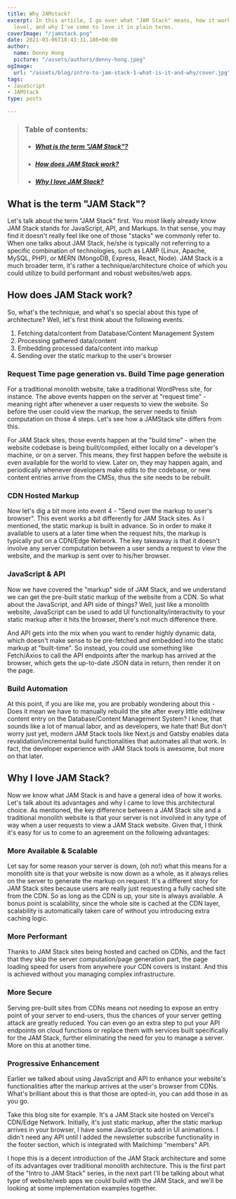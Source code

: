 ```yaml
---
title: Why JAMstack?
excerpt: In this article, I go over what "JAM Stack" means, how it works on the high
  level, and why I've come to love it in plain terms.
coverImage: "/jamstack.png"
date: 2021-03-06T18:43:31.186+00:00
author:
  name: Denny Hong
  picture: "/assets/authors/denny-hong.jpeg"
ogImage:
  url: "/assets/blog/intro-to-jam-stack-1-what-is-it-and-why/cover.jpg"
tags:
- JavaScript
- JAMStack
type: posts

---
```

<!-- ARTICLE OVERVIEW -->
<blockquote>
<h3>Table of contents:</h3>
<ul>
<li>
<h5><a href='#What is the term "JAM Stack"?'>What is the term "JAM Stack"?</a></h5>
</li>
<li>
<h5><a href="#How does JAM Stack work?">How does JAM Stack work?</a></h5>
</li>
<li>
<h5><a href="#Why I love JAM Stack?">Why I love JAM Stack?</a></h5>
</li>
</ul>
</blockquote>
<!-- END ARTICLE OVERVIEW -->

<!-- WHAT IS JAM STACK -->
<h2 id='#What is the term "JAM Stack"?'>What is the term "JAM Stack"?</h2>

Let's talk about the term "JAM Stack" first. You most likely already know JAM Stack stands for JavaScript, API, and Markups. In that sense, you may find it doesn't really feel like one of those "stacks" we commonly refer to. When one talks about JAM Stack, he/she is typically not referring to a specific combination of technologies, such as LAMP (Linux, Apache, MySQL, PHP), or MERN (MongoDB, Express, React, Node). JAM Stack is a much broader term, it's rather a technique/architecture choice of which you could utilize to build performant and robust websites/web apps.

<!-- END WHAT IS JAM STACK -->

<!-- HOW DOES JAM STACK WORK -->
<h2 id="How does JAM Stack work?">How does JAM Stack work?</h2>

So, what's the technique, and what's so special about this type of architecture? Well, let's first think about the following events.

1. Fetching data/content from Database/Content Management System
2. Processing gathered data/content
3. Embedding processed data/content into markup
4. Sending over the static markup to the user's browser

### Request Time page generation vs. Build Time page generation

For a traditional monolith website, take a traditional WordPress site, for instance. The above events happen on the server at "request time" - meaning right after whenever a user requests to view the website. So before the user could view the markup, the server needs to finish computation on those 4 steps. Let's see how a JAMStack site differs from this.

For JAM Stack sites, those events happen at the "build time" - when the website codebase is being built/compiled, either locally on a developer's machine, or on a server. This means, they first happen before the website is even available for the world to view. Later on, they may happen again, and periodically whenever developers make edits to the codebase, or new content entries arrive from the CMSs, thus the site needs to be rebuilt. 

### CDN Hosted Markup

Now let's dig a bit more into event 4 - "Send over the markup to user's browser". This event works a bit differently for JAM Stack sites. As I mentioned, the static markup is built in advance. So in order to make it available to users at a later time when the request hits, the markup is typically put on a CDN/Edge Network. The key takeaway is that it doesn't involve any server computation between a user sends a request to view the website, and the markup is sent over to his/her browser. 

### JavaScript & API

Now we have covered the "markup" side of JAM Stack, and we understand we can get the pre-built static markup of the website from a CDN. So what about the JavaScript, and API side of things? Well, just like a monolith website, JavaScript can be used to add UI functionality/interactivity to your static markup after it hits the browser, there's not much difference there.

And API gets into the mix when you want to render highly dynamic data, which doesn't make sense to be pre-fetched and embedded into the static markup at "built-time". So instead, you could use something like Fetch/Axios to call the API endpoints after the markup has arrived at the browser, which gets the up-to-date JSON data in return, then render it on the page.

### Build Automation

At this point, if you are like me, you are probably wondering about this - Does it mean we have to manually rebuild the site after every little edit/new content entry on the Database/Content Management System? I know, that sounds like a lot of manual labor, and as developers, we hate that! But don't worry just yet, modern JAM Stack tools like Next.js and Gatsby enables data revalidation/incremental build functionalities that automates all that work. In fact, the developer experience with JAM Stack tools is awesome, but more on that later.

<!-- END HOW DOES JAM STACK WORK -->

<!-- WHY I LOVE JAM STACK -->
<h2 id="Why I love JAM Stack?">Why I love JAM Stack?</h2>

Now we know what JAM Stack is and have a general idea of how it works. Let's talk about its advantages and why I came to love this architectural choice. As mentioned, the key difference between a JAM Stack site and a traditional monolith website is that your server is not involved in any type of way when a user requests to view a JAM Stack website. Given that, I think it's easy for us to come to an agreement on the following advantages:

### More Available & Scalable

Let say for some reason your server is down, (oh no!) what this means for a monolith site is that your website is now down as a whole, as it always relies on the server to generate the markup on request. It's a different story for JAM Stack sites because users are really just requesting a fully cached site from the CDN. So as long as the CDN is up, your site is always available. A bonus point is scalability, since the whole site is cached at the CDN layer, scalability is automatically taken care of without you introducing extra caching logic.

### More Performant

Thanks to JAM Stack sites being hosted and cached on CDNs, and the fact that they skip the server computation/page generation part, the page loading speed for users from anywhere your CDN covers is instant. And this is achieved without you managing complex infrastructure.

### More Secure

Serving pre-built sites from CDNs means not needing to expose an entry point of your server to end-users, thus the chances of your server getting attack are greatly reduced. You can even go an extra step to put your API endpoints on cloud functions or replace them with services built specifically for the JAM Stack, further eliminating the need for you to manage a server. More on this at another time.

### Progressive Enhancement

Earlier we talked about using JavaScript and API to enhance your website's functionalities after the markup arrives at the user's browser from CDNs. What's brilliant about this is that those are opted-in, you can add those in as you go.

Take this blog site for example. It's a JAM Stack site hosted on Vercel's CDN/Edge Network. Initially, it's just static markup, after the static markup arrives in your browser, I have some JavaScript to add in UI animations. I didn't need any API until I added the newsletter subscribe functionality in the footer section, which is integrated with Mailchimp "members" API.

<!-- END WHY I LOVE JAM STACK -->

I hope this is a decent introduction of the JAM Stack architecture and some of its advantages over traditional monolith architecture. This is the first part of the "Intro to JAM Stack" series, in the next part I'll be talking about what type of website/web apps we could build with the JAM Stack, and we'll be looking at some implementation examples together.